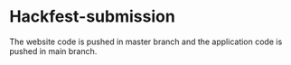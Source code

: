 # Hackfest-submission

The website code is pushed in master branch and the application code is pushed in main branch.

